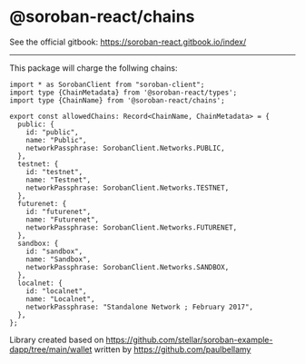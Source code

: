 # @soroban-react/chains

See the official gitbook: https://soroban-react.gitbook.io/index/
___

This package will charge the follwing chains:

```
import * as SorobanClient from "soroban-client";
import type {ChainMetadata} from '@soroban-react/types';
import type {ChainName} from '@soroban-react/chains';

export const allowedChains: Record<ChainName, ChainMetadata> = {
  public: {
    id: "public",
    name: "Public",
    networkPassphrase: SorobanClient.Networks.PUBLIC,
  },
  testnet: {
    id: "testnet",
    name: "Testnet",
    networkPassphrase: SorobanClient.Networks.TESTNET,
  },
  futurenet: {
    id: "futurenet",
    name: "Futurenet",
    networkPassphrase: SorobanClient.Networks.FUTURENET,
  },
  sandbox: {
    id: "sandbox",
    name: "Sandbox",
    networkPassphrase: SorobanClient.Networks.SANDBOX,
  },
  localnet: {
    id: "localnet",
    name: "Localnet",
    networkPassphrase: "Standalone Network ; February 2017",
  },
};
```


Library created based on https://github.com/stellar/soroban-example-dapp/tree/main/wallet written by https://github.com/paulbellamy
